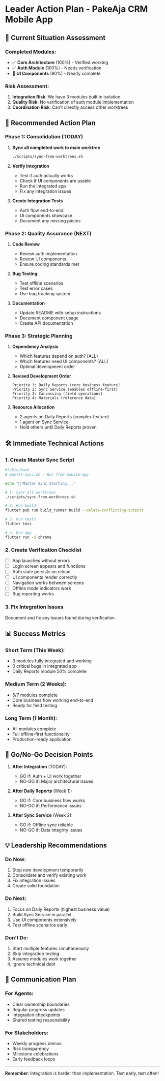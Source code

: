 # Leader Action Plan - PakeAja CRM Mobile App

## 🚨 Current Situation Assessment

### Completed Modules:
- ✅ **Core Architecture** (100%) - Verified working
- ✅ **Auth Module** (100%) - Needs verification
- 🔄 **UI Components** (90%) - Nearly complete

### Risk Assessment:
1. **Integration Risk**: We have 3 modules built in isolation
2. **Quality Risk**: No verification of auth module implementation
3. **Coordination Risk**: Can't directly access other worktrees

## 🎯 Recommended Action Plan

### Phase 1: Consolidation (TODAY)
1. **Sync all completed work to main worktree**
   ```bash
   ./scripts/sync-from-worktrees.sh
   ```

2. **Verify Integration**
   - Test if auth actually works
   - Check if UI components are usable
   - Run the integrated app
   - Fix any integration issues

3. **Create Integration Tests**
   - Auth flow end-to-end
   - UI components showcase
   - Document any missing pieces

### Phase 2: Quality Assurance (NEXT)
1. **Code Review**
   - Review auth implementation
   - Review UI components
   - Ensure coding standards met

2. **Bug Testing**
   - Test offline scenarios
   - Test error cases
   - Use bug tracking system

3. **Documentation**
   - Update README with setup instructions
   - Document component usage
   - Create API documentation

### Phase 3: Strategic Planning
1. **Dependency Analysis**
   - Which features depend on auth? (ALL)
   - Which features need UI components? (ALL)
   - Optimal development order

2. **Revised Development Order**
   ```
   Priority 1: Daily Reports (core business feature)
   Priority 2: Sync Service (enables offline-first)
   Priority 3: Canvassing (field operations)
   Priority 4: Materials (reference data)
   ```

3. **Resource Allocation**
   - 2 agents on Daily Reports (complex feature)
   - 1 agent on Sync Service
   - Hold others until Daily Reports proven

## 🛠️ Immediate Technical Actions

### 1. Create Master Sync Script
```bash
#!/bin/bash
# master-sync.sh - Run from mobile-app

echo "🔄 Master Sync Starting..."

# 1. Sync all worktrees
./scripts/sync-from-worktrees.sh

# 2. Run build
flutter pub run build_runner build --delete-conflicting-outputs

# 3. Run tests
flutter test

# 4. Run app
flutter run -d chrome
```

### 2. Create Verification Checklist
- [ ] App launches without errors
- [ ] Login screen appears and functions
- [ ] Auth state persists on reload
- [ ] UI components render correctly
- [ ] Navigation works between screens
- [ ] Offline mode indicators work
- [ ] Bug reporting works

### 3. Fix Integration Issues
Document and fix any issues found during verification.

## 📊 Success Metrics

### Short Term (This Week):
- 3 modules fully integrated and working
- 0 critical bugs in integrated app
- Daily Reports module 50% complete

### Medium Term (2 Weeks):
- 5/7 modules complete
- Core business flow working end-to-end
- Ready for field testing

### Long Term (1 Month):
- All modules complete
- Full offline-first functionality
- Production-ready application

## 🚦 Go/No-Go Decision Points

1. **After Integration** (TODAY):
   - GO if: Auth + UI work together
   - NO-GO if: Major architectural issues

2. **After Daily Reports** (Week 1):
   - GO if: Core business flow works
   - NO-GO if: Performance issues

3. **After Sync Service** (Week 2):
   - GO if: Offline sync reliable
   - NO-GO if: Data integrity issues

## 💡 Leadership Recommendations

### Do Now:
1. Stop new development temporarily
2. Consolidate and verify existing work
3. Fix integration issues
4. Create solid foundation

### Do Next:
1. Focus on Daily Reports (highest business value)
2. Build Sync Service in parallel
3. Use UI components extensively
4. Test offline scenarios early

### Don't Do:
1. Start multiple features simultaneously
2. Skip integration testing
3. Assume modules work together
4. Ignore technical debt

## 📝 Communication Plan

### For Agents:
- Clear ownership boundaries
- Regular progress updates
- Integration checkpoints
- Shared testing responsibility

### For Stakeholders:
- Weekly progress demos
- Risk transparency
- Milestone celebrations
- Early feedback loops

---

**Remember**: Integration is harder than implementation. Test early, test often!